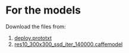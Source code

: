 # For the models

Download the files from:
1. [deploy.prototxt](https://github.com/opencv/opencv/blob/master/samples/dnn/face_detector/deploy.prototxt)
2. [res10_300x300_ssd_iter_140000.caffemodel](https://github.com/gopinath-balu/computer_vision/blob/master/CAFFE_DNN/res10_300x300_ssd_iter_140000.caffemodel)